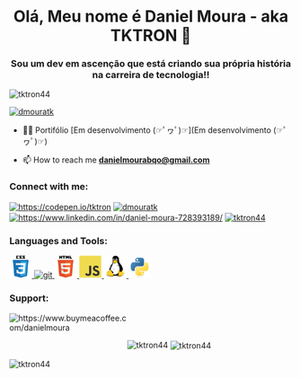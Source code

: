 <h1 align="center"> Olá, Meu nome é Daniel Moura - aka TKTRON 👋</h1>
<h3 align="center">Sou um dev em ascenção que está criando sua própria história na carreira de tecnologia!!</h3>

<p align="left"> <img src="https://komarev.com/ghpvc/?username=tktron44&label=Visitas&color=0e75b6&style=flat" alt="tktron44" /> </p>

<p align="left"> <a href="https://twitter.com/dmouratk" target="blank"><img src="https://img.shields.io/twitter/follow/dmouratk?logo=twitter&style=for-the-badge" alt="dmouratk" /></a> </p>

- 👨‍💻 Portifólio [Em desenvolvimento (☞ﾟヮﾟ)☞](Em desenvolvimento (☞ﾟヮﾟ)☞)

- 📫 How to reach me **danielmourabqo@gmail.com**

<h3 align="left">Connect with me:</h3>
<p align="left">
<a href="https://codepen.io/https://codepen.io/tktron" target="blank"><img align="center" src="https://raw.githubusercontent.com/rahuldkjain/github-profile-readme-generator/master/src/images/icons/Social/codepen.svg" alt="https://codepen.io/tktron" height="30" width="40" /></a>
<a href="https://twitter.com/dmouratk" target="blank"><img align="center" src="https://raw.githubusercontent.com/rahuldkjain/github-profile-readme-generator/master/src/images/icons/Social/twitter.svg" alt="dmouratk" height="30" width="40" /></a>
<a href="https://linkedin.com/in/https://www.linkedin.com/in/daniel-moura-728393189/" target="blank"><img align="center" src="https://raw.githubusercontent.com/rahuldkjain/github-profile-readme-generator/master/src/images/icons/Social/linked-in-alt.svg" alt="https://www.linkedin.com/in/daniel-moura-728393189/" height="30" width="40" /></a>
<a href="https://stackoverflow.com/users/tktron44" target="blank"><img align="center" src="https://raw.githubusercontent.com/rahuldkjain/github-profile-readme-generator/master/src/images/icons/Social/stack-overflow.svg" alt="tktron44" height="30" width="40" /></a>
</p>

<h3 align="left">Languages and Tools:</h3>
<p align="left"> <a href="https://www.w3schools.com/css/" target="_blank" rel="noreferrer"> <img src="https://raw.githubusercontent.com/devicons/devicon/master/icons/css3/css3-original-wordmark.svg" alt="css3" width="40" height="40"/> </a> <a href="https://git-scm.com/" target="_blank" rel="noreferrer"> <img src="https://www.vectorlogo.zone/logos/git-scm/git-scm-icon.svg" alt="git" width="40" height="40"/> </a> <a href="https://www.w3.org/html/" target="_blank" rel="noreferrer"> <img src="https://raw.githubusercontent.com/devicons/devicon/master/icons/html5/html5-original-wordmark.svg" alt="html5" width="40" height="40"/> </a> <a href="https://developer.mozilla.org/en-US/docs/Web/JavaScript" target="_blank" rel="noreferrer"> <img src="https://raw.githubusercontent.com/devicons/devicon/master/icons/javascript/javascript-original.svg" alt="javascript" width="40" height="40"/> </a> <a href="https://www.linux.org/" target="_blank" rel="noreferrer"> <img src="https://raw.githubusercontent.com/devicons/devicon/master/icons/linux/linux-original.svg" alt="linux" width="40" height="40"/> </a> <a href="https://www.python.org" target="_blank" rel="noreferrer"> <img src="https://raw.githubusercontent.com/devicons/devicon/master/icons/python/python-original.svg" alt="python" width="40" height="40"/> </a> </p>

<h3 align="left">Support:</h3>
<p><a href="https://www.buymeacoffee.com/https://www.buymeacoffee.com/danielmoura"> <img align="left" src="https://cdn.buymeacoffee.com/buttons/v2/default-yellow.png" height="50" width="210" alt="https://www.buymeacoffee.com/danielmoura" /></a></p><br><br>

<p><img align="left" src="https://github-readme-stats.vercel.app/api/top-langs?username=tktron44&show_icons=true&theme=dracula&locale=en&layout=compact" alt="tktron44" /></p>

<p>&nbsp;<img align="center" src="https://github-readme-stats.vercel.app/api?username=tktron44&show_icons=true&theme=dracula&locale=en" alt="tktron44" /></p>

<p><img align="center" src="https://github-readme-streak-stats.herokuapp.com/?user=tktron44&theme=dark" alt="tktron44" /></p>
